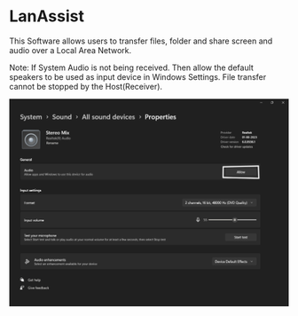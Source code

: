 # LanAssist

This Software allows users to transfer files, folder and share screen and audio over a Local Area Network.

Note: If System Audio is not being received. Then allow the default speakers to be used as input device in Windows Settings.
File transfer cannot be stopped by the Host(Receiver).

![Alt text](<src/Screenshot (369).png>)
